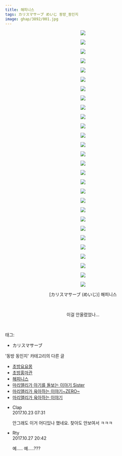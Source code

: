 ```yaml
---
title: 해피니스
tags: カリスマサーブ めいじ 동방_동인지
image: ghap/3892/001.jpg
---
```

<div class="article">
<p style="text-align: center; clear: none; float: none;"><img src="{{ site.nasurl }}/ghap/3892/001.jpg"/></p>
<p style="text-align: center; clear: none; float: none;"><img src="{{ site.nasurl }}/ghap/3892/002.jpg"/></p>
<p style="text-align: center; clear: none; float: none;"><img src="{{ site.nasurl }}/ghap/3892/003.jpg"/></p>
<p style="text-align: center; clear: none; float: none;"><img src="{{ site.nasurl }}/ghap/3892/004.jpg"/></p>
<p style="text-align: center; clear: none; float: none;"><img src="{{ site.nasurl }}/ghap/3892/005.jpg"/></p>
<p style="text-align: center; clear: none; float: none;"><img src="{{ site.nasurl }}/ghap/3892/006.jpg"/></p>
<p style="text-align: center; clear: none; float: none;"><img src="{{ site.nasurl }}/ghap/3892/007.jpg"/></p>
<p style="text-align: center; clear: none; float: none;"><img src="{{ site.nasurl }}/ghap/3892/008.jpg"/></p>
<p style="text-align: center; clear: none; float: none;"><img src="{{ site.nasurl }}/ghap/3892/009.jpg"/></p>
<p style="text-align: center; clear: none; float: none;"><img src="{{ site.nasurl }}/ghap/3892/010.jpg"/></p>
<p style="text-align: center; clear: none; float: none;"><img src="{{ site.nasurl }}/ghap/3892/011.jpg"/></p>
<p style="text-align: center; clear: none; float: none;"><img src="{{ site.nasurl }}/ghap/3892/012.jpg"/></p>
<p style="text-align: center; clear: none; float: none;"><img src="{{ site.nasurl }}/ghap/3892/013.jpg"/></p>
<p style="text-align: center; clear: none; float: none;"><img src="{{ site.nasurl }}/ghap/3892/014.jpg"/></p>
<p style="text-align: center; clear: none; float: none;"><img src="{{ site.nasurl }}/ghap/3892/015.jpg"/></p>
<p style="text-align: center; clear: none; float: none;"><img src="{{ site.nasurl }}/ghap/3892/016.jpg"/></p>
<p style="text-align: center; clear: none; float: none;"><img src="{{ site.nasurl }}/ghap/3892/017.jpg"/></p>
<p style="text-align: center; clear: none; float: none;"><img src="{{ site.nasurl }}/ghap/3892/018.jpg"/></p>
<p style="text-align: center; clear: none; float: none;"><img src="{{ site.nasurl }}/ghap/3892/019.jpg"/></p>
<p style="text-align: center; clear: none; float: none;"><img src="{{ site.nasurl }}/ghap/3892/020.jpg"/></p>
<p style="text-align: center; clear: none; float: none;"><img src="{{ site.nasurl }}/ghap/3892/021.jpg"/></p>
<p style="text-align: center; clear: none; float: none;"><img src="{{ site.nasurl }}/ghap/3892/022.jpg"/></p>
<p style="text-align: center; clear: none; float: none;"><img src="{{ site.nasurl }}/ghap/3892/023.jpg"/></p>
<p style="text-align: center; clear: none; float: none;"><img src="{{ site.nasurl }}/ghap/3892/024.jpg"/></p>
<p style="text-align: center; clear: none; float: none;"><img src="{{ site.nasurl }}/ghap/3892/025.jpg"/></p>
<p style="text-align: center; clear: none; float: none;"><img src="{{ site.nasurl }}/ghap/3892/026.jpg"/></p>
<p style="text-align: center; clear: none; float: none;"><img src="{{ site.nasurl }}/ghap/3892/027.jpg"/></p>
<p style="text-align: center; clear: none; float: none;"><img src="{{ site.nasurl }}/ghap/3892/028.jpg"/></p>
<p style="text-align: center; clear: none; float: none;">[カリスマサーブ (めいじ)] 해피니스</p>
<p style="text-align: center; clear: none; float: none;"><br/></p>
<p style="text-align: center; clear: none; float: none;">이걸 안올렸었나...</p>
<p><br/></p>
</div><div class="tagTrail">
<p>태그: </p>
<ul>
<li>カリスマサーブ</li>
</ul>
</div><div class="another">
<p>'동방 동인지' 카테고리의 다른 글</p>
<ul>
<li><a href="/2017-10-22-ghap_3895">초방요요몽</a></li>
<li><a href="/2017-10-22-ghap_3894">초방홍마관</a></li>
<li><a href="/2017-10-22-ghap_3892">해피니스</a></li>
<li><a href="/2017-10-22-ghap_3891">마리앨리가 아기를 돌보는 이야기 Sister</a></li>
<li><a href="/2017-10-22-ghap_3890">마리앨리가 육아하는 이야기~ZERO~</a></li>
<li><a href="/2017-10-22-ghap_3889">마리앨리가 육아하는 이야기</a></li>
</ul>
</div><div class="cb_module cb_fluid">
<div class="cb_wrt cb_profile">
<div class="comment">
<ul>
<li class="cb_thumb_off" id="comment15112267">
<div class="cb_comment_area">
<div class="cb_info_area">
<div class="cb_section">
<span class="cb_nick_name">Clap</span>
</div>
<div class="cb_section">
<span class="cb_date">2017.10.23 07:31 </span>
</div>
</div>
<div class="cb_dsc_comment">
<p class="cb_dsc">
											안그래도 이거 어디있나 했네요. 찾아도 안보여서 ㅋㅋㅋ
										</p>
</div>
</div></li>
<li class="cb_thumb_off" id="comment15115797">
<div class="cb_comment_area">
<div class="cb_info_area">
<div class="cb_section">
<span class="cb_nick_name">Rty</span>
</div>
<div class="cb_section">
<span class="cb_date">2017.10.27 20:42 </span>
</div>
</div>
<div class="cb_dsc_comment">
<p class="cb_dsc">
											예..... 예.....???
										</p>
</div>
</div></li>
</ul>
</div>
</div><!-- commentList close -->
</div>